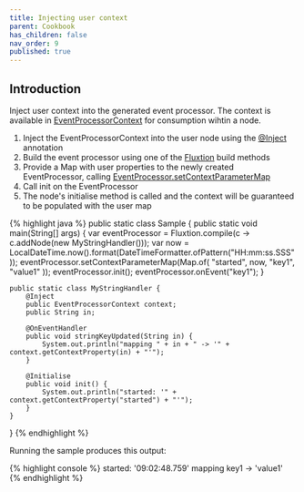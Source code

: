 ```yaml
---
title: Injecting user context
parent: Cookbook
has_children: false
nav_order: 9
published: true
---
```


## Introduction

Inject user context into the generated event processor. The context is available in 
[EventProcessorContext]({{site.fluxtion_src_runtime}}/EventProcessorContext.java)
for consumption wihtin a node. 

1. Inject the EventProcessorContext into the user node using the [@Inject]({{site.fluxtion_src_runtime}}/annotations/builder/Inject.java) annotation
2. Build the event processor using one of the [Fluxtion]({{site.fluxtion_src_compiler}}/Fluxtion.java) build methods
3. Provide a Map with user properties to the newly created EventProcessor, calling [EventProcessor.setContextParameterMap]({{site.fluxtion_src_runtime}}/StaticEventProcessor.java#L80)
4. Call init on the EventProcessor
5. The node's initialise method is called and the context will be guaranteed to be populated with the user map


{% highlight java %}
public static class Sample {
    public static void main(String[] args) {
        var eventProcessor = Fluxtion.compile(c -> c.addNode(new MyStringHandler()));
        var now = LocalDateTime.now().format(DateTimeFormatter.ofPattern("HH:mm:ss.SSS"));
        eventProcessor.setContextParameterMap(Map.of(
            "started", now,
            "key1", "value1"
        ));
        eventProcessor.init();
        eventProcessor.onEvent("key1");
    }
    
    public static class MyStringHandler {
        @Inject
        public EventProcessorContext context;
        public String in;
    
        @OnEventHandler
        public void stringKeyUpdated(String in) {
            System.out.println("mapping " + in + " -> '" + context.getContextProperty(in) + "'");
        }
    
        @Initialise
        public void init() {
            System.out.println("started: '" + context.getContextProperty("started") + "'");
        }
    }
}
{% endhighlight %}


Running the sample produces this output:

{% highlight console %}
started: '09:02:48.759'
mapping key1 -> 'value1'
{% endhighlight %}






